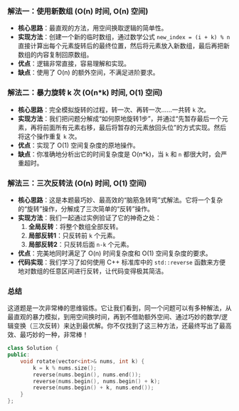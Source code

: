 ### 解法一：使用新数组 (O(n) 时间, O(n) 空间)

- **核心思路**：最直观的方法，用空间换取逻辑的简单性。
- **实现方法**：创建一个新的临时数组，通过数学公式 `new_index = (i + k) % n` 直接计算出每个元素旋转后的最终位置，然后将元素放入新数组，最后再把新数组的内容复制回原数组。
- **优点**：逻辑非常直接，容易理解和实现。
- **缺点**：使用了 O(n) 的额外空间，不满足进阶要求。

### 解法二：暴力旋转 k 次 (O(n*k) 时间, O(1) 空间)

- **核心思路**：完全模拟旋转的过程，转一次、再转一次……一共转 `k` 次。
- **实现方法**：我们把问题分解成“如何原地旋转1步”，并通过“先暂存最后一个元素，再将前面所有元素右移，最后将暂存的元素放回头位”的方式实现。然后将这个操作重复 `k` 次。
- **优点**：实现了 O(1) 空间复杂度的原地操作。
- **缺点**：你准确地分析出它的时间复杂度是 O(n*k)，当 `k` 和 `n` 都很大时，会严重超时。

### 解法三：三次反转法 (O(n) 时间, O(1) 空间)

- **核心思路**：这是本题最巧妙、最高效的“脑筋急转弯”式解法。它将一个复杂的“旋转”操作，分解成了三次简单的“反转”操作。
- **实现方法**：我们一起通过实例验证了它的神奇之处：
  1. **全局反转**：将整个数组全部反转。
  2. **局部反转1**：只反转前 `k` 个元素。
  3. **局部反转2**：只反转后面 `n-k` 个元素。
- **优点**：完美地同时满足了 O(n) 时间复杂度和 O(1) 空间复杂度的要求。
- **代码实现**：我们学习了如何使用 C++ 标准库中的 `std::reverse` 函数来方便地对数组的任意区间进行反转，让代码变得极其简洁。

### 总结

这道题是一次非常棒的思维锻炼。它让我们看到，同一个问题可以有多种解法，从最直观的暴力模拟，到用空间换时间，再到不借助额外空间、通过巧妙的数学/逻辑变换（三次反转）来达到最优解。你不仅找到了这三种方法，还最终写出了最高效、最巧妙的一种，非常棒！

```cpp
class Solution {
public:
    void rotate(vector<int>& nums, int k) {
        k = k % nums.size();
        reverse(nums.begin(), nums.end());
        reverse(nums.begin(), nums.begin() + k);
        reverse(nums.begin() + k, nums.end());
    }
};
```

